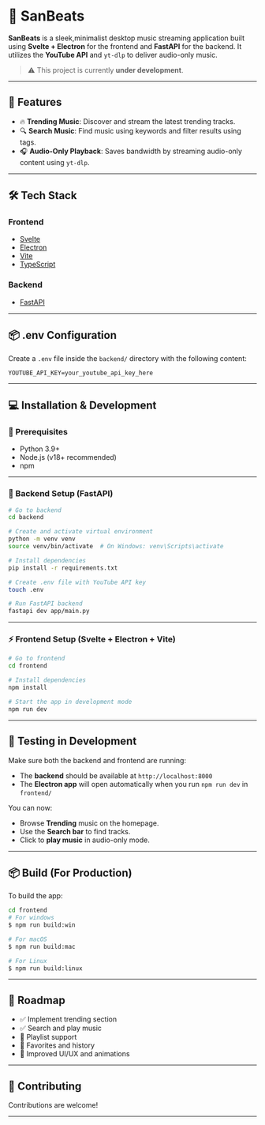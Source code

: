# 🎵 SanBeats

**SanBeats** is a sleek,minimalist desktop music streaming application built using **Svelte + Electron** for the frontend and **FastAPI** for the backend. It utilizes the **YouTube API** and `yt-dlp` to deliver audio-only music.

> ⚠️ This project is currently **under development**.

---

## 🚀 Features

- 🔥 **Trending Music**: Discover and stream the latest trending tracks.
- 🔍 **Search Music**: Find music using keywords and filter results using tags.
- 🎧 **Audio-Only Playback**: Saves bandwidth by streaming audio-only content using `yt-dlp`.

---

## 🛠️ Tech Stack

### Frontend

- [Svelte](https://svelte.dev/)
- [Electron](https://www.electronjs.org/)
- [Vite](https://vitejs.dev/)
- [TypeScript](https://www.typescriptlang.org/)

### Backend

- [FastAPI](https://fastapi.tiangolo.com/)

---

## 📦 .env Configuration

Create a `.env` file inside the `backend/` directory with the following content:

```env
YOUTUBE_API_KEY=your_youtube_api_key_here
```

---

## 💻 Installation & Development

### 🔧 Prerequisites

- Python 3.9+
- Node.js (v18+ recommended)
- npm

---

### 🐍 Backend Setup (FastAPI)

```bash
# Go to backend
cd backend

# Create and activate virtual environment
python -m venv venv
source venv/bin/activate  # On Windows: venv\Scripts\activate

# Install dependencies
pip install -r requirements.txt

# Create .env file with YouTube API key
touch .env

# Run FastAPI backend
fastapi dev app/main.py
```

---

### ⚡ Frontend Setup (Svelte + Electron + Vite)

```bash
# Go to frontend
cd frontend

# Install dependencies
npm install

# Start the app in development mode
npm run dev
```

---

## 🧪 Testing in Development

Make sure both the backend and frontend are running:

- The **backend** should be available at `http://localhost:8000`
- The **Electron app** will open automatically when you run `npm run dev` in `frontend/`

You can now:

- Browse **Trending** music on the homepage.
- Use the **Search bar** to find tracks.
- Click to **play music** in audio-only mode.

---

## 📦 Build (For Production)

To build the app:

```bash
cd frontend
# For windows
$ npm run build:win

# For macOS
$ npm run build:mac

# For Linux
$ npm run build:linux
```

---

## 📅 Roadmap

- ✅ Implement trending section
- ✅ Search and play music
- 🔲 Playlist support
- 🔲 Favorites and history
- 🔲 Improved UI/UX and animations

---

## 🤝 Contributing

Contributions are welcome!

---